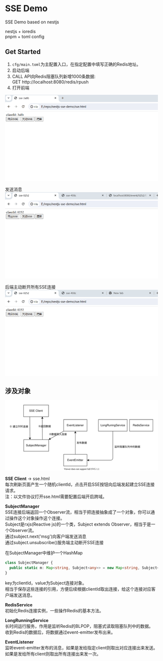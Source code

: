 # SSE Demo

SSE Demo based on nestjs

nestjs + ioredis  
pnpm + toml config

## Get Started

1. `cfg/main.toml`为主配置入口，在指定配置中填写正确的Redis地址。  
2. 启动后端
3. CALL API向Redis阻塞队列新增1000条数据:  
   GET http://localhost:8080/redis/rpush
4. 打开前端

![](./docs/img/sse-listening.gif)

发送消息  
![](./docs/img/sse-demo-send-msg.gif)

后端主动断开所有SSE连接  
![](./docs/img/sse-stop-connections.gif)


## 涉及对象

![](./docs/img/sse-demo-overview.svg)

**SSE Client** → sse.html  
每次刷新页面产生一个随机clientId，点击开启SSE按钮向后端发起建立SSE连接请求。    
注：以文件协议打开sse.html需要配置后端开启跨域。

**SubjectManager**  
SSE连接后端返回一个Observer流，相当于把连接抽象成了一个对象，你可以通过操作这个对象操作这个连接。  
Subject是rxjs(Reactive js)的一个类，Subject extends Observer，相当于是一个Observer流。  
通过subject.next('msg')向客户端发送消息  
通过subject.unsubscribe()服务端主动断开SSE连接

在SubjectManager中维护一个HashMap
```ts
class SubjectManager {
  public static m: Map<string, Subject<any>> = new Map<string, Subject<any>>();
}
```
key为clientId，value为Subject连接对象。  
相当于保存这些连接的引用，方便后续根据clientId取出连接，给这个连接对应客户端发送消息。

**RedisService**    
初始化Redis连接实例，一些操作Redis的基本方法。

**LongRunningService**    
长时间运行服务，作用是监听Redis的BLPOP，阻塞式读取阻塞队列中的数据。  
收到Redis的数据后，将数据通过event-emitter发布出来。

**EventListener**  
监听event-emitter发布的消息，如果是发给指定client则取出对应连接出来发送。  
如果是发给所有client则取出所有连接出来发一次。

